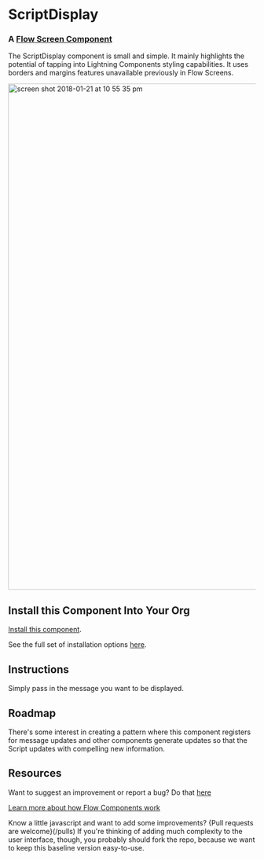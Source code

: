 

# ScriptDisplay #

### A [Flow Screen Component](flow_screen_components/README.md)  ###

The ScriptDisplay component is small and simple. It mainly highlights the potential of tapping into Lightning Components styling capabilities. It uses borders and margins features unavailable previously in Flow Screens.

<img width="1030" alt="screen shot 2018-01-21 at 10 55 35 pm" src="https://user-images.githubusercontent.com/3140883/35208654-4644e620-fefe-11e7-8e26-4286659416b9.png">


## Install this Component Into Your Org ##

[Install this component](https://sites.google.com/view/flowunofficial/flow-screen-components/speaking-script).

See the full set of installation options [here](/install.md).

## Instructions ##

Simply pass in the message you want to be displayed.


## Roadmap ##

There's some interest in creating a pattern where this component registers for message updates and other components generate updates so that the Script updates with compelling new information.

## Resources ##

Want to suggest an improvement or report a bug? Do that [here](/issues)

[Learn more about how Flow Components work](/README.md)

Know a little javascript and want to add some improvements? {Pull requests are welcome}(/pulls) If you're thinking of adding much complexity to the user interface, though, you probably should fork the repo, because we want to keep this baseline version easy-to-use.


